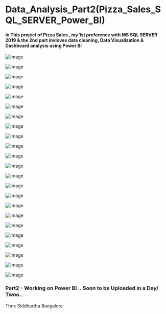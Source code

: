 # Data_Analysis_Part2(Pizza_Sales_SQL_SERVER_Power_BI)

#### In This project of Pizza Sales , my 1st preference with MS SQL SERVER 2019  & the 2nd part invloves data cleaning, Data Visualization & Dashboard analysis using Power BI

![image](https://github.com/Siddhartha082/Data_Analysis_Part2-Pizza_Sales_SQL_SERVER_Power_BI-/assets/110781138/5f2543f0-d194-46a0-94d1-178b4f5645f0)

![image](https://github.com/Siddhartha082/Data_Analysis_Part2-Pizza_Sales_SQL_SERVER_Power_BI-/assets/110781138/037bfa15-ef1e-4f61-928c-368e94bc0bbf)

![image](https://github.com/Siddhartha082/Data_Analysis_Part2-Pizza_Sales_SQL_SERVER_Power_BI-/assets/110781138/ad038ef7-d1e2-40a1-8a9c-8c5dfd2f0cdf)

![image](https://github.com/Siddhartha082/Data_Analysis_Part2-Pizza_Sales_SQL_SERVER_Power_BI-/assets/110781138/689c72e1-2144-4b6a-84ea-2eba98e903bb)

![image](https://github.com/Siddhartha082/Data_Analysis_Part2-Pizza_Sales_SQL_SERVER_Power_BI-/assets/110781138/68dfcb96-9bef-4538-afad-aac7ccf87e63)

![image](https://github.com/Siddhartha082/Data_Analysis_Part2-Pizza_Sales_SQL_SERVER_Power_BI-/assets/110781138/4e79ac0c-7fc2-4617-a2ba-f57e9cb5b32c)

![image](https://github.com/Siddhartha082/Data_Analysis_Part2-Pizza_Sales_SQL_SERVER_Power_BI-/assets/110781138/5291b1c9-4115-4f54-87b4-0da76a192874)

![image](https://github.com/Siddhartha082/Data_Analysis_Part2-Pizza_Sales_SQL_SERVER_Power_BI-/assets/110781138/70378118-7d6f-4633-af08-fb84da70c841)

![image](https://github.com/Siddhartha082/Data_Analysis_Part2-Pizza_Sales_SQL_SERVER_Power_BI-/assets/110781138/9530bd26-a8df-4dc5-945d-02fdf4acee44)

![image](https://github.com/Siddhartha082/Data_Analysis_Part2-Pizza_Sales_SQL_SERVER_Power_BI-/assets/110781138/6d032799-e8fb-46b9-8362-a672410aa80a)

![image](https://github.com/Siddhartha082/Data_Analysis_Part2-Pizza_Sales_SQL_SERVER_Power_BI-/assets/110781138/0d5d1bba-dcb2-4d1d-93ec-a87df4e8546d)

![image](https://github.com/Siddhartha082/Data_Analysis_Part2-Pizza_Sales_SQL_SERVER_Power_BI-/assets/110781138/b5f36281-d201-4c20-9a53-4acc46ac7b4c)

![image](https://github.com/Siddhartha082/Data_Analysis_Part2-Pizza_Sales_SQL_SERVER_Power_BI-/assets/110781138/79bbb950-895b-469c-8437-b67ae73fdba7)

![image](https://github.com/Siddhartha082/Data_Analysis_Part2-Pizza_Sales_SQL_SERVER_Power_BI-/assets/110781138/fff29ef0-c09d-47e2-9d6e-10749a77c842)

![image](https://github.com/Siddhartha082/Data_Analysis_Part2-Pizza_Sales_SQL_SERVER_Power_BI-/assets/110781138/ca566608-58ae-4776-8503-684168d05a9f)

![image](https://github.com/Siddhartha082/Data_Analysis_Part2-Pizza_Sales_SQL_SERVER_Power_BI-/assets/110781138/7adedff6-c3f0-4bba-987e-9bbce87a9ef3)

![image](https://github.com/Siddhartha082/Data_Analysis_Part2-Pizza_Sales_SQL_SERVER_Power_BI-/assets/110781138/67b93434-1eb9-4f19-afa7-b05b6a59cef7)

![image](https://github.com/Siddhartha082/Data_Analysis_Part2-Pizza_Sales_SQL_SERVER_Power_BI-/assets/110781138/bc73c2f2-f233-42d5-8a3a-0956ed89004c)

![image](https://github.com/Siddhartha082/Data_Analysis_Part2-Pizza_Sales_SQL_SERVER_Power_BI-/assets/110781138/39781cb3-4c0c-4b1b-91c8-3df6e1c71064)

![image](https://github.com/Siddhartha082/Data_Analysis_Part2-Pizza_Sales_SQL_SERVER_Power_BI-/assets/110781138/36d4890c-45f5-4359-8a8c-f05bd31284b4)

![image](https://github.com/Siddhartha082/Data_Analysis_Part2-Pizza_Sales_SQL_SERVER_Power_BI-/assets/110781138/39925f29-36d9-4824-8fa8-edaea0708422)

![image](https://github.com/Siddhartha082/Data_Analysis_Part2-Pizza_Sales_SQL_SERVER_Power_BI-/assets/110781138/47fc8996-fbcc-4825-a31f-11863c37cf25)

![image](https://github.com/Siddhartha082/Data_Analysis_Part2-Pizza_Sales_SQL_SERVER_Power_BI-/assets/110781138/fdf9216c-a42c-4113-8a48-b2eb2393d8e6)


### Part2 - Working on Power BI .. Soon to be Uploaded in a Day/ Twoo..
Thnx
Siddhartha
Bangalore 













 
 
 
 
 
 
 
 
  

 
 
 
 
 

